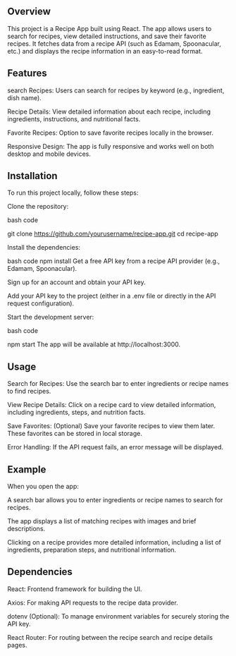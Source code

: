 ## Overview

This project is a Recipe App built using React. The app allows users to search for recipes, view detailed instructions, and save their favorite recipes. It fetches data from a recipe API (such as Edamam, Spoonacular, etc.) and displays the recipe information in an easy-to-read format.

## Features

search Recipes: Users can search for recipes by keyword (e.g., ingredient, dish name).

Recipe Details: View detailed information about each recipe, including ingredients, instructions, and nutritional facts.

Favorite Recipes: Option to save favorite recipes locally in the browser.

Responsive Design: The app is fully responsive and works well on both desktop and mobile devices.


## Installation
To run this project locally, follow these steps:

Clone the repository:

bash code

git clone https://github.com/yourusername/recipe-app.git
cd recipe-app

Install the dependencies:

bash code
npm install
Get a free API key from a recipe API provider (e.g., Edamam, Spoonacular).

Sign up for an account and obtain your API key.

Add your API key to the project (either in a .env file or directly in the API request configuration).

Start the development server:

bash code

npm start
The app will be available at http://localhost:3000.

## Usage
Search for Recipes: Use the search bar to enter ingredients or recipe names to find recipes.

View Recipe Details: Click on a recipe card to view detailed information, including ingredients, steps, and nutrition facts.

Save Favorites: (Optional) Save your favorite recipes to view them later. These favorites can be stored in local storage.

Error Handling: If the API request fails, an error message will be displayed.

## Example
When you open the app:

A search bar allows you to enter ingredients or recipe names to search for recipes.

The app displays a list of matching recipes with images and brief descriptions.

Clicking on a recipe provides more detailed information, including a list of ingredients, preparation steps, and nutritional information.

## Dependencies
React: Frontend framework for building the UI.

Axios: For making API requests to the recipe data provider.

dotenv (Optional): To manage environment variables for securely storing the API key.

React Router: For routing between the recipe search and recipe details pages.
